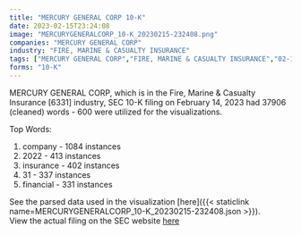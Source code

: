 ```yaml
---
title: "MERCURY GENERAL CORP 10-K"
date: 2023-02-15T23:24:08
image: "MERCURYGENERALCORP_10-K_20230215-232408.png"
companies: "MERCURY GENERAL CORP"
industry: "FIRE, MARINE & CASUALTY INSURANCE"
tags: ["MERCURY GENERAL CORP","FIRE, MARINE & CASUALTY INSURANCE","02-14-2023","10-K"]
forms: "10-K"
---
```

MERCURY GENERAL CORP, which is in the Fire, Marine & Casualty Insurance [6331] industry, SEC 10-K filing on February 14, 2023 had 37906 (cleaned) words - 600 were utilized for the visualizations.

Top Words:
1. company - 1084 instances
2. 2022 - 413 instances
3. insurance - 402 instances
4. 31 - 337 instances
5. financial - 331 instances


See the parsed data used in the visualization [here]({{< staticlink name=MERCURYGENERALCORP_10-K_20230215-232408.json >}}).  
View the actual filing on the SEC website [here](https://www.sec.gov/Archives/edgar/data/64996/0000064996-23-000004.txt)